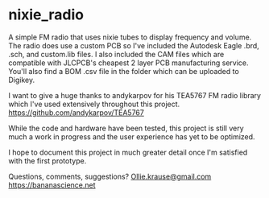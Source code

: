 # nixie_radio
A simple FM radio that uses nixie tubes to display frequency and volume. The radio does use a custom PCB so I've included the Autodesk Eagle .brd, .sch, and custom.lib files. I also included the CAM files which are compatible with JLCPCB's cheapest 2 layer PCB manufacturing service. You'll also find a BOM .csv file in the folder which can be uploaded to Digikey.

I want to give a huge thanks to andykarpov for his TEA5767 FM radio library which I've used extensively throughout this project. https://github.com/andykarpov/TEA5767

While the code and hardware have been tested, this project is still very much a work in progress and the user experience has yet to be optimized. 

I hope to document this project in much greater detail once I'm satisfied with the first prototype. 

Questions, comments, suggestions?
Ollie.krause@gmail.com
https://bananascience.net
